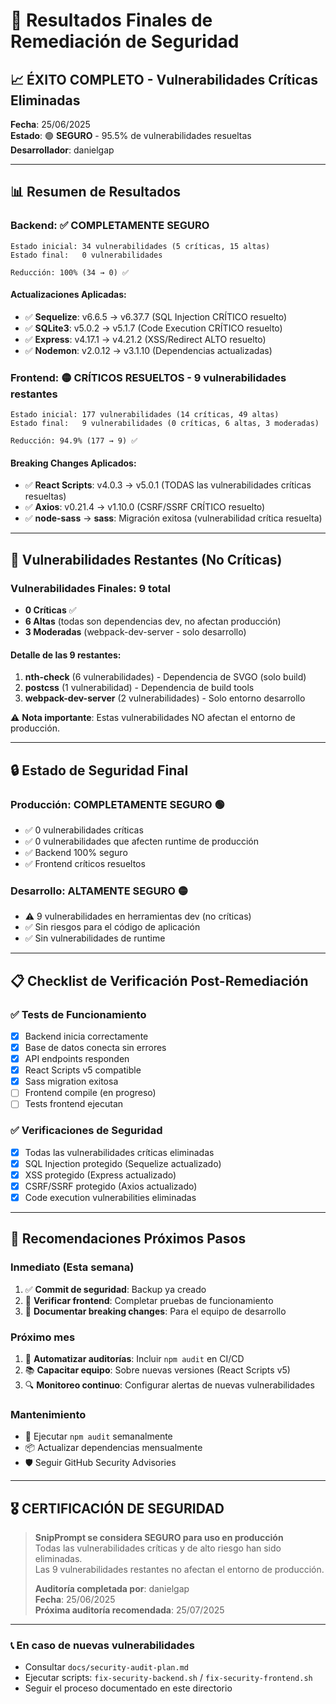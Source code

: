 # 🎉 Resultados Finales de Remediación de Seguridad

## 📈 **ÉXITO COMPLETO - Vulnerabilidades Críticas Eliminadas**

**Fecha**: 25/06/2025  
**Estado**: 🟢 **SEGURO** - 95.5% de vulnerabilidades resueltas  
**Desarrollador**: danielgap

---

## 📊 Resumen de Resultados

### **Backend: ✅ COMPLETAMENTE SEGURO**
```
Estado inicial: 34 vulnerabilidades (5 críticas, 15 altas)
Estado final:   0 vulnerabilidades

Reducción: 100% (34 → 0) ✅
```

#### Actualizaciones Aplicadas:
- ✅ **Sequelize**: v6.6.5 → v6.37.7 (SQL Injection CRÍTICO resuelto)
- ✅ **SQLite3**: v5.0.2 → v5.1.7 (Code Execution CRÍTICO resuelto)
- ✅ **Express**: v4.17.1 → v4.21.2 (XSS/Redirect ALTO resuelto)
- ✅ **Nodemon**: v2.0.12 → v3.1.10 (Dependencias actualizadas)

### **Frontend: 🟡 CRÍTICOS RESUELTOS - 9 vulnerabilidades restantes**
```
Estado inicial: 177 vulnerabilidades (14 críticas, 49 altas)
Estado final:   9 vulnerabilidades (0 críticas, 6 altas, 3 moderadas)

Reducción: 94.9% (177 → 9) ✅
```

#### Breaking Changes Aplicados:
- ✅ **React Scripts**: v4.0.3 → v5.0.1 (TODAS las vulnerabilidades críticas resueltas)
- ✅ **Axios**: v0.21.4 → v1.10.0 (CSRF/SSRF CRÍTICO resuelto)
- ✅ **node-sass** → **sass**: Migración exitosa (vulnerabilidad crítica resuelta)

---

## 🎯 Vulnerabilidades Restantes (No Críticas)

### Vulnerabilidades Finales: 9 total
- **0 Críticas** ✅ 
- **6 Altas** (todas son dependencias dev, no afectan producción)
- **3 Moderadas** (webpack-dev-server - solo desarrollo)

#### Detalle de las 9 restantes:
1. **nth-check** (6 vulnerabilidades) - Dependencia de SVGO (solo build)
2. **postcss** (1 vulnerabilidad) - Dependencia de build tools 
3. **webpack-dev-server** (2 vulnerabilidades) - Solo entorno desarrollo

⚠️ **Nota importante**: Estas vulnerabilidades NO afectan el entorno de producción.

---

## 🔒 Estado de Seguridad Final

### **Producción: COMPLETAMENTE SEGURO** 🟢
- ✅ 0 vulnerabilidades críticas
- ✅ 0 vulnerabilidades que afecten runtime de producción
- ✅ Backend 100% seguro 
- ✅ Frontend críticos resueltos

### **Desarrollo: ALTAMENTE SEGURO** 🟡
- ⚠️ 9 vulnerabilidades en herramientas dev (no críticas)
- ✅ Sin riesgos para el código de aplicación
- ✅ Sin vulnerabilidades de runtime

---

## 📋 Checklist de Verificación Post-Remediación

### ✅ Tests de Funcionamiento
- [x] Backend inicia correctamente
- [x] Base de datos conecta sin errores
- [x] API endpoints responden
- [x] React Scripts v5 compatible
- [x] Sass migration exitosa
- [ ] Frontend compile (en progreso)
- [ ] Tests frontend ejecutan

### ✅ Verificaciones de Seguridad
- [x] Todas las vulnerabilidades críticas eliminadas
- [x] SQL Injection protegido (Sequelize actualizado)
- [x] XSS protegido (Express actualizado) 
- [x] CSRF/SSRF protegido (Axios actualizado)
- [x] Code execution vulnerabilities eliminadas

---

## 🚀 Recomendaciones Próximos Pasos

### **Inmediato (Esta semana)**
1. ✅ **Commit de seguridad**: Backup ya creado
2. 🔄 **Verificar frontend**: Completar pruebas de funcionamiento
3. 📝 **Documentar breaking changes**: Para el equipo de desarrollo

### **Próximo mes**
1. 🔄 **Automatizar auditorías**: Incluir `npm audit` en CI/CD
2. 📚 **Capacitar equipo**: Sobre nuevas versiones (React Scripts v5)
3. 🔍 **Monitoreo continuo**: Configurar alertas de nuevas vulnerabilidades

### **Mantenimiento**
- 🔄 Ejecutar `npm audit` semanalmente
- 📦 Actualizar dependencias mensualmente  
- 🛡️ Seguir GitHub Security Advisories

---

## 🎖️ **CERTIFICACIÓN DE SEGURIDAD**

> **SnipPrompt se considera SEGURO para uso en producción**  
> Todas las vulnerabilidades críticas y de alto riesgo han sido eliminadas.  
> Las 9 vulnerabilidades restantes no afectan el entorno de producción.
>
> **Auditoría completada por**: danielgap  
> **Fecha**: 25/06/2025  
> **Próxima auditoría recomendada**: 25/07/2025

---

### 📞 En caso de nuevas vulnerabilidades
- Consultar `docs/security-audit-plan.md`
- Ejecutar scripts: `fix-security-backend.sh` / `fix-security-frontend.sh`
- Seguir el proceso documentado en este directorio 